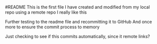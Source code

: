 #README
This is the first file I have created and modified from my local repo using a remote repo
I really like this

Further testing to the readme file and recommitting it to GitHub
And once more to ensure the commit process to memory

Just checking to see if this commits automatically, since it remote links?
